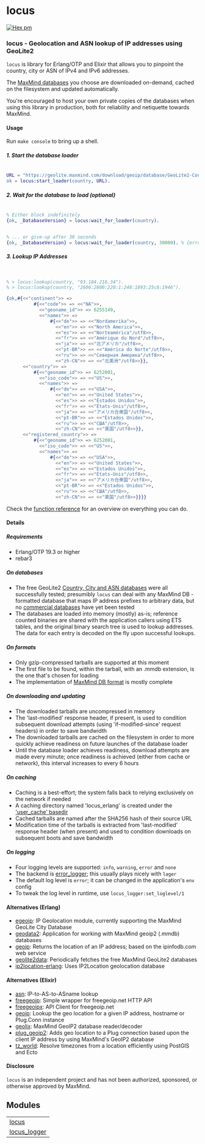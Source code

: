 

# locus #

[![Hex pm](http://img.shields.io/hexpm/v/locus.svg?style=flat)](https://hex.pm/packages/locus)


### <a name="locus_-_Geolocation_and_ASN_lookup_of_IP_addresses_using_GeoLite2">locus - Geolocation and ASN lookup of IP addresses using GeoLite2</a> ###

`locus` is library for Erlang/OTP and Elixir that allows you to pinpoint the country,
city or ASN of IPv4 and IPv6 addresses.

The [MaxMind databases](https://dev.maxmind.com/geoip/geoip2/geolite2/) you choose
are downloaded on-demand, cached on the filesystem and updated automatically.

You're encouraged to host your own private copies of the databases when using this library in production,
both for reliability and netiquette towards MaxMind.


#### <a name="Usage">Usage</a> ####

Run `make console` to bring up a shell.

<h5><a name="1._Start_the_database_loader">1. Start the database loader</a></h5>

```erlang

URL = "https://geolite.maxmind.com/download/geoip/database/GeoLite2-Country.tar.gz",
ok = locus:start_loader(country, URL).

```

<h5><a name="2._Wait_for_the_database_to_load_(optional)">2. Wait for the database to load (optional)</a></h5>

```erlang

% Either block indefinitely
{ok, _DatabaseVersion} = locus:wait_for_loader(country).

```

```erlang

% ... or give-up after 30 seconds
{ok, _DatabaseVersion} = locus:wait_for_loader(country, 30000). % {error,timeout}

```

<h5><a name="3._Lookup_IP_Addresses">3. Lookup IP Addresses</a></h5>

```erlang


% > locus:lookup(country, "93.184.216.34").
% > locus:lookup(country, "2606:2800:220:1:248:1893:25c8:1946").

{ok,#{<<"continent">> =>
          #{<<"code">> => <<"NA">>,
            <<"geoname_id">> => 6255149,
            <<"names">> =>
                #{<<"de">> => <<"Nordamerika">>,
                  <<"en">> => <<"North America">>,
                  <<"es">> => <<"Norteamérica"/utf8>>,
                  <<"fr">> => <<"Amérique du Nord"/utf8>>,
                  <<"ja">> => <<"北アメリカ"/utf8>>,
                  <<"pt-BR">> => <<"América do Norte"/utf8>>,
                  <<"ru">> => <<"Северная Америка"/utf8>>,
                  <<"zh-CN">> => <<"北美洲"/utf8>>}},
      <<"country">> =>
          #{<<"geoname_id">> => 6252001,
            <<"iso_code">> => <<"US">>,
            <<"names">> =>
                #{<<"de">> => <<"USA">>,
                  <<"en">> => <<"United States">>,
                  <<"es">> => <<"Estados Unidos">>,
                  <<"fr">> => <<"États-Unis"/utf8>>,
                  <<"ja">> => <<"アメリカ合衆国"/utf8>>,
                  <<"pt-BR">> => <<"Estados Unidos">>,
                  <<"ru">> => <<"США"/utf8>>,
                  <<"zh-CN">> => <<"美国"/utf8>>}},
      <<"registered_country">> =>
          #{<<"geoname_id">> => 6252001,
            <<"iso_code">> => <<"US">>,
            <<"names">> =>
                #{<<"de">> => <<"USA">>,
                  <<"en">> => <<"United States">>,
                  <<"es">> => <<"Estados Unidos">>,
                  <<"fr">> => <<"États-Unis"/utf8>>,
                  <<"ja">> => <<"アメリカ合衆国"/utf8>>,
                  <<"pt-BR">> => <<"Estados Unidos">>,
                  <<"ru">> => <<"США"/utf8>>,
                  <<"zh-CN">> => <<"美国"/utf8>>}}}}


```

Check the [function reference](https://github.com/g-andrade/locus/blob/master/doc/README.md#modules) for an overview on everything you can do.


#### <a name="Details">Details</a> ####

<h5><a name="Requirements">Requirements</a></h5>

* Erlang/OTP 19.3 or higher
* rebar3

<h5><a name="On_databases">On databases</a></h5>

* The free GeoLite2 [Country, City and ASN databases](https://dev.maxmind.com/geoip/geoip2/geolite2/)
  were all successfully tested; presumibly `locus` can deal with any MaxMind DB -formatted database that maps
  IP address prefixes to arbitrary data, but no [
  commercial databases](https://dev.maxmind.com/geoip/geoip2/downloadable/) have yet been tested
* The databases are loaded into memory (mostly) as-is; reference counted binaries are shared with the
application callers using ETS tables, and the original binary search tree is used to lookup addresses.
The data for each entry is decoded on the fly upon successful lookups.

<h5><a name="On_formats">On formats</a></h5>

* Only gzip-compressed tarballs are supported at this moment
* The first file to be found, within the tarball, with an .mmdb extension, is the one that's chosen for loading
* The implementation of [MaxMind DB format](https://maxmind.github.io/MaxMind-DB/) is mostly complete

<h5><a name="On_downloading_and_updating">On downloading and updating</a></h5>

* The downloaded tarballs are uncompressed in memory
* The 'last-modified' response header, if present, is used to condition subsequent download
attempts (using 'if-modified-since' request headers) in order to save bandwidth
* The downloaded tarballs are cached on the filesystem in order to more quickly achieve readiness
on future launches of the database loader
* Until the database loader achieves readiness, download attempts are made every minute;
once readiness is achieved (either from cache or network), this interval increases to every 6 hours

<h5><a name="On_caching">On caching</a></h5>

* Caching is a best-effort; the system falls back to relying exclusively on the network if needed
* A caching directory named 'locus_erlang' is created under the ['user_cache' basedir](http://erlang.org/doc/man/filename#basedir-3)
* Cached tarballs are named after the SHA256 hash of their source URL
* Modification time of the tarballs is extracted from 'last-modified' response header (when present)
and used to condition downloads on subsequent boots and save bandwidth

<h5><a name="On_logging">On logging</a></h5>

* Four logging levels are supported: `info`, `warning`, `error` and `none`
* The backend is [error_logger](http://erlang.org/doc/man/error_logger); this usually plays nicely with `lager`
* The default log level is `error`; it can be changed in the application's `env` config
* To tweak the log level in runtime, use `locus_logger:set_loglevel/1`


#### <a name="Alternatives_(Erlang)">Alternatives (Erlang)</a> ####

* [egeoip](https://github.com/mochi/egeoip): IP Geolocation module, currently supporting the MaxMind GeoLite City Database
* [geodata2](https://github.com/brigadier/geodata2): Application for working with MaxMind geoip2 (.mmdb) databases
* [geoip](https://github.com/manifest/geoip): Returns the location of an IP address; based on the ipinfodb.com web service
* [geolite2data](https://hex.pm/packages/geolite2data): Periodically fetches the free MaxMind GeoLite2 databases
* [ip2location-erlang](https://github.com/ip2location/ip2location-erlang): Uses IP2Location geolocation database


#### <a name="Alternatives_(Elixir)">Alternatives (Elixir)</a> ####

* [asn](https://hex.pm/packages/asn): IP-to-AS-to-ASname lookup
* [freegeoip](https://hex.pm/packages/freegeoip): Simple wrapper for freegeoip.net HTTP API
* [freegeoipx](https://hex.pm/packages/freegeoipx): API Client for freegeoip.net
* [geoip](https://hex.pm/packages/geoip): Lookup the geo location for a given IP address, hostname or Plug.Conn instance
* [geolix](https://hex.pm/packages/geolix): MaxMind GeoIP2 database reader/decoder
* [plug_geoip2](https://hex.pm/packages/plug_geoip2): Adds geo location to a Plug connection based upon the client IP address by using MaxMind's GeoIP2 database
* [tz_world](https://hex.pm/packages/tz_world): Resolve timezones from a location efficiently using PostGIS and Ecto


#### <a name="Disclosure">Disclosure</a> ####
`locus` is an independent project and has not been authorized, sponsored, or otherwise approved by MaxMind.


## Modules ##


<table width="100%" border="0" summary="list of modules">
<tr><td><a href="https://github.com/g-andrade/locus/blob/master/doc/locus.md" class="module">locus</a></td></tr>
<tr><td><a href="https://github.com/g-andrade/locus/blob/master/doc/locus_logger.md" class="module">locus_logger</a></td></tr></table>

